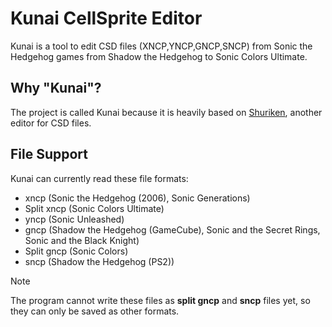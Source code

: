 # Kunai CellSprite Editor
Kunai is a tool to edit CSD files (XNCP,YNCP,GNCP,SNCP) from Sonic the Hedgehog games from Shadow the Hedgehog to Sonic Colors Ultimate.

## Why "Kunai"?
The project is called Kunai because it is heavily based on [Shuriken](https://github.com/crash5band/Shuriken), another editor for CSD files.

## File Support
Kunai can currently read these file formats:
- xncp (Sonic the Hedgehog (2006), Sonic Generations)
- Split xncp (Sonic Colors Ultimate)
- yncp (Sonic Unleashed)
- gncp (Shadow the Hedgehog (GameCube), Sonic and the Secret Rings, Sonic and the Black Knight)
- Split gncp (Sonic Colors)
- sncp (Shadow the Hedgehog (PS2))
 > [!NOTE]  
> The program cannot write these files as **split gncp** and **sncp** files yet, so they can only be saved as other formats.
